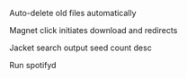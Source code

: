Auto-delete old files automatically

Magnet click initiates download and redirects

Jacket search output seed count desc

Run spotifyd
